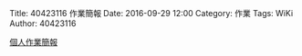 Title: 40423116 作業簡報
Date: 2016-09-29 12:00
Category: 作業
Tags: WiKi
Author: 40423116

<a href="https://40423116.github.io/2016fallcadp_hw">個人作業簡報</a>

<!-- PELICAN_END_SUMMARY -->


